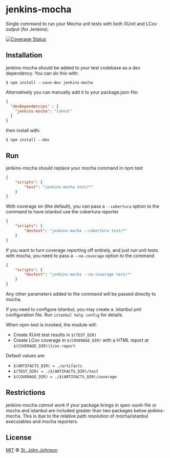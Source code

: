 # jenkins-mocha

Single command to run your Mocha unit tests with both XUnit and LCov output (for Jenkins).

[![Coverage Status](https://coveralls.io/repos/github/stjohnjohnson/jenkins-mocha/badge.svg?branch=master)](https://coveralls.io/github/stjohnjohnson/jenkins-mocha?branch=master)

## Installation

jenkins-mocha should be added to your test codebase as a dev dependency.  You can do this with:

``` shell
$ npm install --save-dev jenkins-mocha
```

Alternatively you can manually add it to your package.json file:

``` json
{
  "devDependencies" : {
    "jenkins-mocha": "latest"
  }
}
```

then install with:

``` shell
$ npm install --dev
```

## Run

jenkins-mocha should replace your mocha command in npm test

``` json
{
    "scripts": {
        "test": "jenkins-mocha test/*"
    }
}
```

With coverage on (the default), you can pass a `--cobertura` option to the command
to have istanbul use the cobertura reporter

```json
{
    "scripts": {
        "devtest": "jenkins-mocha --cobertura test/*"
    }
}
```

If you want to turn coverage reporting off entirely, and just run unit tests with mocha,
you need to pass a `--no-coverage` option to the command

```json
{
    "scripts": {
        "devtest": "jenkins-mocha --no-coverage test/*"
    }
}
```

Any other parameters added to the command will be passed directly to mocha.

If you need to configure istanbul, you may create a .istanbul.yml configuration file. Run `istanbul help config` for details.

When npm-test is invoked, the module will:
 - Create XUnit test results in `$(TEST_DIR)`
 - Create LCov coverage in `$(COVERAGE_DIR)` with a HTML report at `$(COVERAGE_DIR)\lcov-report`

Default values are:
 - `$(ARTIFACTS_DIR) = ./artifacts`
 - `$(TEST_DIR) = ./$(ARTIFACTS_DIR)/test`
 - `$(COVERAGE_DIR) = ./$(ARTIFACTS_DIR)/coverage`

## Restrictions

jenkins-mocha *cannot work* if your package brings in spec-xunit-file or mocha and istanbul are included greater than two packages below jenkins-mocha.  This is due to the relative path resolution of mocha/istanbul executables and mocha reporters.

## License

[MIT](http://opensource.org/licenses/MIT) © [St. John Johnson](http://stjohnjohnson.com)
